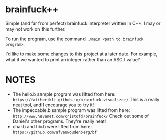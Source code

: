 # brainfuck++
Simple (and far from perfect) brainfuck interpreter written in C++. I may or may not work on this further.

To run the program, use the command `./main <path to brainfuck program>`.

I'd like to make some changes to this project at a later date. For example, what if we wanted to print an integer rather than an ASCII value?

# NOTES
- The hello.b sample program was lifted from here: `https://fatiherikli.github.io/brainfuck-visualizer/` This is a really neat tool, and I encourage you to try it!
- The impeccable.b sample program was lifted from here: `http://www.hevanet.com/cristofd/brainfuck/` Check out some of Daniel's other programs. They're really neat!
- char.b and fib.b were lifted from here: `https://github.com/afvanwoudenberg/bf`
